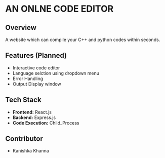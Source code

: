 # AN ONLNE CODE EDITOR

## Overview
A website which can compile your C++ and python codes within seconds.

## Features (Planned)
- Interactive code editor
- Language selction using dropdown menu
- Error Handling
- Output Display window

## Tech Stack
- **Frontend:** React.js
- **Backend:** Express.js 
- **Code Execution:** Child_Process

## Contributor
- Kanishka Khanna 
